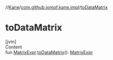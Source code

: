 //[Kane](../index.md)/[com.github.jomof.kane.impl](index.md)/[toDataMatrix](to-data-matrix.md)



# toDataMatrix  
[jvm]  
Content  
fun [MatrixExpr](-matrix-expr/index.md).[toDataMatrix](to-data-matrix.md)(): [MatrixExpr](-matrix-expr/index.md)  



